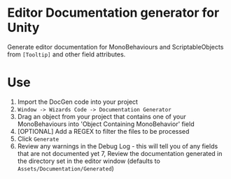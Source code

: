 # Editor Documentation generator for Unity

Generate editor documentation for MonoBehaviours and ScriptableObjects from `[Tooltip]` and other field attributes.

# Use

  1. Import the DocGen code into your project
  2. `Window -> Wizards Code -> Documentation Generator`
  3. Drag an object from your project that contains one of your MonoBehaviours into 'Object Containing MonoBehavior' field
  4. [OPTIONAL] Add a REGEX to filter the files to be processed
  5. Click `Generate`
  6. Review any warnings in the Debug Log - this will tell you of any fields that are not documented yet
  7, Review the documentation generated in the directory set in the editor window (defaults to `Assets/Documentation/Generated`)

